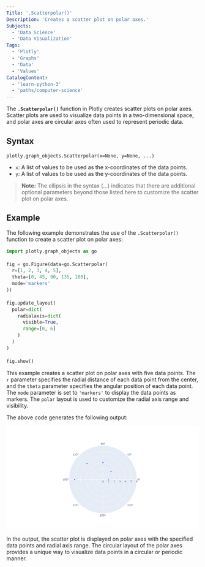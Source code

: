 ```yaml
---
Title: '.Scatterpolar()'
Description: 'Creates a scatter plot on polar axes.'
Subjects:
  - 'Data Science'
  - 'Data Visualization'
Tags:
  - 'Plotly'
  - 'Graphs'
  - 'Data'
  - 'Values'
CatalogContent:
  - 'learn-python-3'
  - 'paths/computer-science'
---
```


The **`.Scatterpolar()`** function in Plotly creates scatter plots on polar axes. Scatter plots are used to visualize data points in a two-dimensional space, and polar axes are circular axes often used to represent periodic data. 

## Syntax

```pseudo
plotly.graph_objects.Scatterpolar(x=None, y=None, ...)
```           

- `x`: A list of values to be used as the x-coordinates of the data points.  
- `y`: A list of values to be used as the y-coordinates of the data points.  

> **Note:** The ellipsis in the syntax (...) indicates that there are additional optional parameters beyond those listed here to customize the scatter plot on polar axes.   

## Example

The following example demonstrates the use of the `.Scatterpolar()` function to create a scatter plot on polar axes:

```py
import plotly.graph_objects as go

fig = go.Figure(data=go.Scatterpolar(
  r=[1, 2, 3, 4, 5],
  theta=[0, 45, 90, 135, 180],
  mode='markers'
))            

fig.update_layout(
  polar=dict(
    radialaxis=dict(
      visible=True,
      range=[0, 6]
    )
  )
)             

fig.show()
```         

This example creates a scatter plot on polar axes with five data points. The `r` parameter specifies the radial distance of each data point from the center, and the `theta` parameter specifies the angular position of each data point. The `mode` parameter is set to `'markers'` to display the data points as markers. The `polar` layout is used to customize the radial axis range and visibility.               

The above code generates the following output:  

![Output of the above example on scatter plots on polar axes in Plotly](https://raw.githubusercontent.com/Codecademy/docs/main/media/plotly-scatterpolar-example.png)

In the output, the scatter plot is displayed on polar axes with the specified data points and radial axis range. The circular layout of the polar axes provides a unique way to visualize data points in a circular or periodic manner. 
